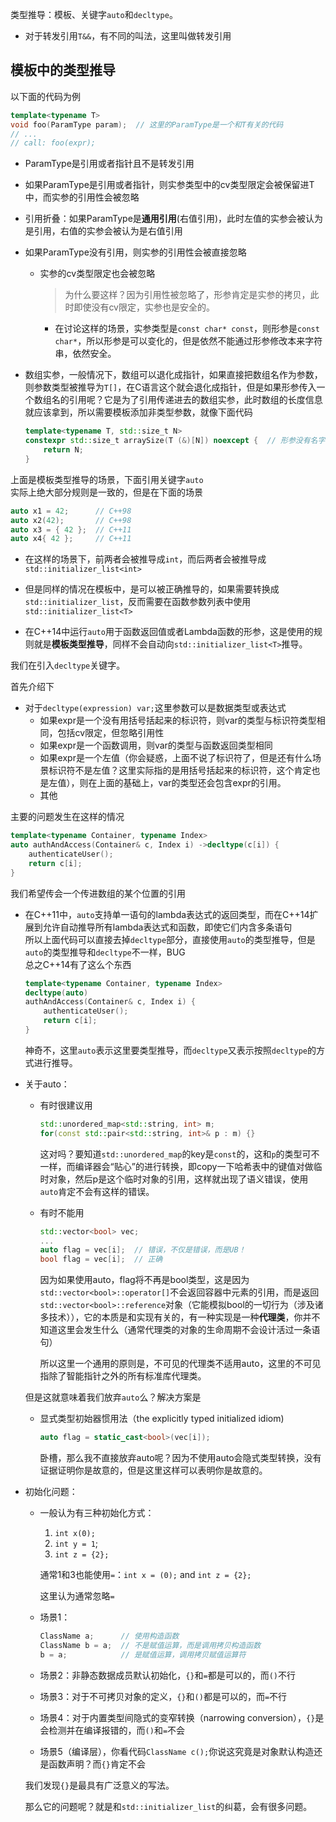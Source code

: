 类型推导：模板、关键字`auto`和`decltype`。

+ 对于转发引用`T&&`，有不同的叫法，这里叫做转发引用

## 模板中的类型推导

以下面的代码为例
```cpp
template<typename T>
void foo(ParamType param);  // 这里的ParamType是一个和T有关的代码
// ...
// call: foo(expr);
```

+ ParamType是引用或者指针且不是转发引用


+ 如果ParamType是引用或者指针，则实参类型中的cv类型限定会被保留进T中，而实参的引用性会被忽略
+ 引用折叠：如果ParamType是**通用引用**(右值引用)，此时左值的实参会被认为是引用，右值的实参会被认为是右值引用
+ 如果ParamType没有引用，则实参的引用性会被直接忽略
	+ 实参的cv类型限定也会被忽略
		>为什么要这样？因为引用性被忽略了，形参肯定是实参的拷贝，此时即使没有cv限定，实参也是安全的。

		+ 在讨论这样的场景，实参类型是`const char* const`，则形参是`const char*`，所以形参是可以变化的，但是依然不能通过形参修改本来字符串，依然安全。

+ 数组实参，一般情况下，数组可以退化成指针，如果直接把数组名作为参数，则参数类型被推导为`T[]`，在C语言这个就会退化成指针，但是如果形参传入一个数组名的引用呢？它是为了引用传递进去的数组实参，此时数组的长度信息就应该拿到，所以需要模板添加非类型参数，就像下面代码
	```cpp
	template<typename T, std::size_t N>
	constexpr std::size_t arraySize(T (&)[N]) noexcept {  // 形参没有名字，我们只关注数组长度
		return N;
	}
	```

上面是模板类型推导的场景，下面引用关键字`auto`  
实际上绝大部分规则是一致的，但是在下面的场景

```cpp
auto x1 = 42;      // C++98
auto x2(42);       // C++98
auto x3 = { 42 };  // C++11
auto x4{ 42 };     // C++11
```

+ 在这样的场景下，前两者会被推导成`int`，而后两者会被推导成`std::initializer_list<int>`
+ 但是同样的情况在模板中，是可以被正确推导的，如果需要转换成`std::initializer_list`，反而需要在函数参数列表中使用`std::initializer_list<T>`

+ 在C++14中运行`auto`用于函数返回值或者Lambda函数的形参，这是使用的规则就是**模板类型推导**，同样不会自动向`std::initializer_list<T>`推导。

我们在引入`decltype`关键字。

首先介绍下
+ 对于`decltype(expression) var;`这里参数可以是数据类型或表达式
	+ 如果expr是一个没有用括号括起来的标识符，则var的类型与标识符类型相同，包括cv限定，但忽略引用性
	+ 如果expr是一个函数调用，则var的类型与函数返回类型相同
	+ 如果expr是一个左值（你会疑惑，上面不说了标识符了，但是还有什么场景标识符不是左值？这里实际指的是用括号括起来的标识符，这个肯定也是左值），则在上面的基础上，var的类型还会包含expr的引用。
	+ 其他
 
主要的问题发生在这样的情况
```cpp
template<typename Container, typename Index>
auto authAndAccess(Container& c, Index i) ->decltype(c[i]) {
	authenticateUser();
	return c[i];
}
```

我们希望传会一个传进数组的某个位置的引用

+ 在C++11中，`auto`支持单一语句的lambda表达式的返回类型，而在C++14扩展到允许自动推导所有lambda表达式和函数，即使它们内含多条语句  
	所以上面代码可以直接去掉`decltype`部分，直接使用`auto`的类型推导，但是`auto`的类型推导和`decltype`不一样，BUG  
	总之C++14有了这么个东西
	```cpp
	template<typename Container, typename Index>
	decltype(auto)
	authAndAccess(Container& c, Index i) {
		authenticateUser();
		return c[i];
	}
	```
	神奇不，这里`auto`表示这里要类型推导，而`decltype`又表示按照`decltype`的方式进行推导。


+ 关于auto：
	+ 有时很建议用
		```cpp
		std::unordered_map<std::string, int> m;
		for(const std::pair<std::string, int>& p : m) {}
		```
		这对吗？要知道`std::unordered_map`的key是`const`的，这和`p`的类型可不一样，而编译器会“贴心”的进行转换，即copy一下哈希表中的键值对做临时对象，然后p是这个临时对象的引用，这样就出现了语义错误，使用`auto`肯定不会有这样的错误。

	+ 有时不能用
		```cpp
		std::vector<bool> vec;
		...
		auto flag = vec[i];  // 错误，不仅是错误，而是UB！
		bool flag = vec[i];  // 正确
		```

		因为如果使用auto，flag将不再是bool类型，这是因为`std::vector<bool>::operator[]`不会返回容器中元素的引用，而是返回`std::vector<bool>::reference`对象（它能模拟bool的一切行为（涉及诸多技术）），它的本质是和实现有关的，有一种实现是一种**代理类**，你并不知道这里会发生什么（通常代理类的对象的生命周期不会设计活过一条语句）

		所以这里一个通用的原则是，不可见的代理类不适用auto，这里的不可见指除了智能指针之外的所有标准库代理类。  

	但是这就意味着我们放弃`auto`么？解决方案是

	+ 显式类型初始器惯用法（the explicitly typed initialized idiom)
		```cpp
		auto flag = static_cast<bool>(vec[i]);
		```
		卧槽，那么我不直接放弃auto呢？因为不使用auto会隐式类型转换，没有证据证明你是故意的，但是这里这样可以表明你是故意的。

+ 初始化问题：
	+ 一般认为有三种初始化方式：
		1. `int x(0);`
		2. `int y = 1`;
		3. `int z = {2};`

		通常1和3也能使用`=`：`int x = (0);` and `int z = {2};`

		这里认为通常忽略`=`

	+ 场景1：
		```cpp
		ClassName a;      // 使用构造函数
		ClassName b = a;  // 不是赋值运算，而是调用拷贝构造函数
		b = a;            // 是赋值运算，调用拷贝赋值运算符
		```
	+ 场景2：非静态数据成员默认初始化，`{}`和`=`都是可以的，而`()`不行
	+ 场景3：对于不可拷贝对象的定义，`{}`和`()`都是可以的，而`=`不行
	+ 场景4：对于内置类型间隐式的变窄转换（narrowing conversion），`{}`是会检测并在编译报错的，而`()`和`=`不会
	+ 场景5（编译层），你看代码`ClassName c();`你说这究竟是对象默认构造还是函数声明？而`{}`肯定不会

	我们发现`{}`是最具有广泛意义的写法。

	那么它的问题呢？就是和`std::initializer_list`的纠葛，会有很多问题。

